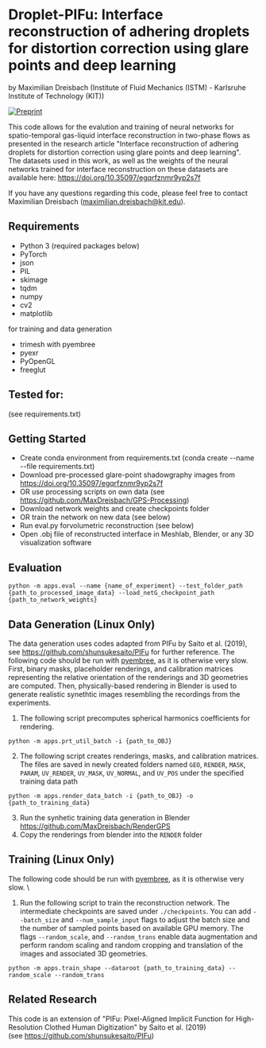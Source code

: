 # Droplet-PIFu: Interface reconstruction of adhering droplets for distortion correction using glare points and deep learning
by Maximilian Dreisbach (Institute of Fluid Mechanics (ISTM) - Karlsruhe Institute of Technology (KIT))

[![Preprint](https://img.shields.io/badge/arxiv-preprint-blue)](https://arxiv.org/abs/2501.03453)


This code allows for the evalution and training of neural networks for spatio-temporal gas-liquid interface reconstruction in two-phase flows as presented 
in the research article "Interface reconstruction of adhering droplets for distortion correction using glare points and deep learning". \
The datasets used in this work, as well as the weights of the neural networks trained for interface reconstruction on these datasets are available here: https://doi.org/10.35097/egqrfznmr9yp2s7f

If you have any questions regarding this code, please feel free to contact Maximilian Dreisbach (maximilian.dreisbach@kit.edu).

## Requirements
- Python 3 (required packages below)
- PyTorch
- json
- PIL
- skimage
- tqdm
- numpy
- cv2
- matplotlib

for training and data generation
- trimesh with pyembree
- pyexr
- PyOpenGL
- freeglut

## Tested for: 
(see requirements.txt)

## Getting Started
- Create conda environment from requirements.txt (conda create --name <env> --file requirements.txt)
- Download pre-processed glare-point shadowgraphy images from https://doi.org/10.35097/egqrfznmr9yp2s7f
- OR use processing scripts on own data (see https://github.com/MaxDreisbach/GPS-Processing)
- Download network weights and create checkpoints folder
- OR train the network on new data (see below)
- Run eval.py forvolumetric reconstruction (see below)
- Open .obj file of reconstructed interface in Meshlab, Blender, or any 3D visualization software 

## Evaluation

`python -m apps.eval --name {name_of_experiment} --test_folder_path {path_to_processed_image_data} --load_netG_checkpoint_path {path_to_network_weights}`


## Data Generation (Linux Only)
The data generation uses codes adapted from PIFu by Saito et al. (2019), see https://github.com/shunsukesaito/PIFu for further reference.
The following code should be run with [pyembree](https://github.com/scopatz/pyembree), as it is otherwise very slow. \
First, binary masks, placeholder renderings, and calibration matrices representing the relative orientation of the renderings and 3D geometries are computed.
Then, physically-based rendering in Blender is used to generate realistic synethtic images resembling the recordings from the experiments.

1. The following script precomputes spherical harmonics coefficients for rendering.
```
python -m apps.prt_util_batch -i {path_to_OBJ}
```
2. The following script creates renderings, masks, and calibration matrices. The files are saved in newly created folders named `GEO`, `RENDER`, `MASK`, `PARAM`, `UV_RENDER`, `UV_MASK`, `UV_NORMAL`, and `UV_POS` under the specified training data path
```
python -m apps.render_data_batch -i {path_to_OBJ} -o {path_to_training_data}
```
3. Run the synhetic training data generation in Blender https://github.com/MaxDreisbach/RenderGPS
4. Copy the renderings from blender into the `RENDER` folder

## Training (Linux Only)
The following code should be run with [pyembree](https://github.com/scopatz/pyembree), as it is otherwise very slow. \
1. Run the following script to train the reconstruction network. The intermediate checkpoints are saved under `./checkpoints`. You can add `--batch_size` and `--num_sample_input` flags to adjust the batch size and the number of sampled points based on available GPU memory. The flags `--random_scale`, and `--random_trans` enable data augmentation and perform random scaling and random cropping and translation of the images and associated 3D geometries.
```
python -m apps.train_shape --dataroot {path_to_training_data} --random_scale --random_trans
```

## Related Research
This code is an extension of "PIFu: Pixel-Aligned Implicit Function for High-Resolution Clothed Human Digitization" by Saito et al. (2019) \
(see https://github.com/shunsukesaito/PIFu)
